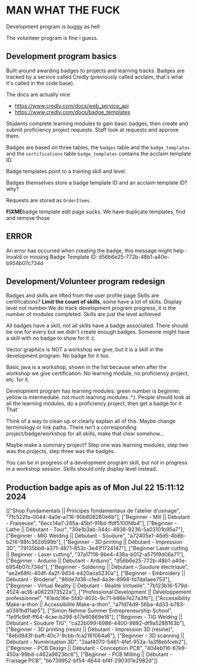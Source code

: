# MAN WHAT THE FUCK

Development program is buggy as hell

The volunteer program is fine i guess.

## Development program basics

Built around awarding badges to projects and learning tracks. Badges are tracked by a service called Credly (previously called acclaim, that's what it's called in the code base).

The docs are actually nice

- https://www.credly.com/docs/web_service_api
- https://www.credly.com/docs/badge_templates

Students complete learning modules to gain basic badges, then create and submit proficiency project requests. Staff look at requests and approve them.

Badges are based on three tables, the `badges` table and the `badge_templates` and the `certifications` table
`badge_templates` contains the acclaim template ID.

Badge templates point to a training skill and level.

Badges themselves store a badge template ID and an acclaim template ID? why?

Requests are stored as `OrderItems`.

**FIXME**badge template edit page sucks. We have duplicate templates, find and remove those

## ERROR

An error has occurred when creating the badge, this message might help : Invalid or missing Badge Template ID: d56b6e25-772b-48b1-a40e-b954b07c734d

## Development/Volunteer program redesign

Badges and skills are lifted from the user profile page
Skills are certifications? **Limit the count of skills**, some have a lot of skills. Display level not number
We do track development program progress, it is the number of modules completed. Skills are just the level achieved

All badges have a skill, not all skills have a badge associated. There should be one for every but we didn't create enough badges. Someone might have a skill with no badge to show for it :(.

Vector graphics is NOT a workshop we give, but it is a skill in the development program. No badge for it too.

Basic java is a workshop, shown in the list because when after the workshop we give certification. No learning module, no proficiency project, etc. for it.

Development program has learning modules:
green number is beginner, yellow is intermediate. not much learning modules :^).
People should look at all the learning modules, do a proficiency project, then get a badge for it. That'

Think of a way to clean up or clearly explain all of this. Maybe change terminology or link paths.
There isn't a corresponding project/badge/workshop for all skills, make that clear somehow...

Maybe make a summary project? Step one was learning modules, step two was the projects, step three was the badges.

You can be in progress of a development program skill, but not in progress in a workshop session. Skills should only display level instead.

## Production badge apis as of Mon Jul 22 15:11:12 2024

[["Shop Fundamentals || Principes fondamentaux de l’atelier d’usinage", "7fc522fa-0044-4a0e-a716-90b808260e6b"],
["Beginner - Mill || Débutant - Fraiseuse", "6ecc14a7-265a-45bf-918d-ffdf5100f4b4"],
["Beginner - Lathe || Débutant - Tour", "30e1b3ab-344c-4938-9236-5a03101b95a7"],
["Beginner - MIG Welding || Débutant - Soudure", "a72405e1-46d5-4b8b-b216-98fc362d599b"],
["Beginner - 3D printing || Débutant - Impression 3D", "79135bb6-a371-4871-853c-3e41f1724147"],
["Beginner Laser cutting || Beginner - Laser cutting", "37a17118-9be4-438a-b012-a575f9d06a71"],
["Beginner - Arduino || Débutant - Arduino", "d56b6e25-772b-48b1-a40e-b954b07c734d"],
["Beginner - Soldering || Débutant – Soudure électrique", "ae2e68fc-404f-4a2f-9d34-e420aca5230a"],
["Beginner - Embroidery || Débutant - Broderie", "86de7d36-cfed-4a3e-8998-fd7da1aee753"],
["Beginner - Virtual Reality || Débutant - Réalité Virtuelle", "7b123b16-579d-4524-ac18-a0822973522a"],
["Professional Development || Développement professionnel", "61edc16e-5fd0-402c-9c71-b96e7e27a3fb"],
["Accessibility Make-a-thon || Accessibilité Make-a-thon", "a7fd74d9-56ba-4d33-b783-a0391bd11ab5"],
["Simon Nehme Summer Entrepreneurship School", "1e91c9df-ff64-4cae-b298-b17e60869e18"],
["Beginner - TIG Welding || Débutant - Soudure TIG", "ca22b099-6986-4400-9892-df9a5288163b"],
["Beginner - 3D printing (resin) || Débutant - Impression 3D (résine)", "8ebd943f-baff-40c7-9cbb-fca2161064a6"],
["Beginner - 3D scanning || Débutant - Numérisation 3D", "2aaf4070-5461-4fef-953a-1a3f8ebfceb2"],
["Beginner - PCB Design || Débutant - Conception PCB", "404eb116-87e9-450a-99bd-c462a9823bc6"],
["Beginner - PCB Milling || Débutant - Fraisage PCB", "bb739952-bf54-4644-bf4f-290301e2982d"]]
